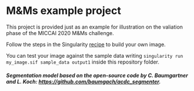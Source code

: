 # M&amp;Ms example project
This project is provided just as an example for illustration on the valiation phase of the MICCAI 2020 M&Ms challenge.

Follow the steps in the Singularity [recipe](https://github.com/vicmancr/mnms_example/blob/master/Singularity) to build your own image.

You can test your image against the sample data writing `singularity run my_image.sif sample_data output1` inside this repository folder.


##### Segmentation model based on the open-source code by C. Baumgartner and L. Koch: https://github.com/baumgach/acdc_segmenter.